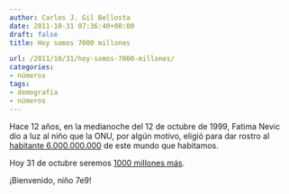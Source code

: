 ```yaml
---
author: Carlos J. Gil Bellosta
date: 2011-10-31 07:36:40+00:00
draft: false
title: Hoy somos 7000 millones

url: /2011/10/31/hoy-somos-7000-millones/
categories:
- números
tags:
- demografía
- números
---
```


Hace 12 años, en la medianoche del 12 de octubre de 1999, Fatima Nevic dio a luz al niño que la ONU, por algún motivo, eligió para dar rostro al [habitante 6.000.000.000](http://news.bbc.co.uk/2/hi/471908.stm) de este mundo que habitamos.

Hoy 31 de octubre seremos [1000 millones más](http://www.unfpa.org/public/home/news/pid/7597).

¡Bienvenido, niño 7e9!
